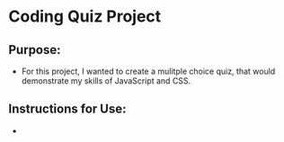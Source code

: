 # Coding Quiz Project

## Purpose:
- For this project, I wanted to create a mulitple choice quiz, that would demonstrate my skills of JavaScript and CSS.

## Instructions for Use:
-
